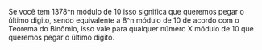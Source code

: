 
Se você tem 1378^n módulo de 10 isso significa que queremos pegar o último digito, sendo equivalente a 8^n módulo de 10 de acordo com o Teorema do Binômio, isso vale para qualquer número X módulo de 10 que queremos pegar o último digito.

